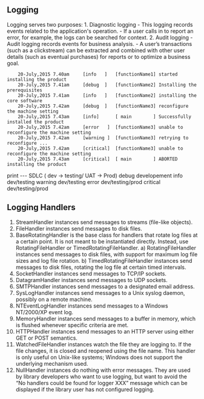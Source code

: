 ## Logging

Logging serves two purposes: 1. Diagnostic logging - This logging records events related to the application's operation. - If a user calls in to report an error, for example, the logs can be searched for context. 2. Audit logging - Audit logging records events for business analysis. - A user’s transactions (such as a clickstream) can be extracted and combined with other user
details (such as eventual purchases) for reports or to optimize a business goal.

```log
    20-July,2015 7.40am     [info	] 	[functionName1] started installing the product
    20-July,2015 7.41am     [debug	]	[functionName2] Installing the prerequisites
    20-July,2015 7.41am     [info	]	[functionName2]	installing the core software
    20-July,2015 7.42am     [debug	]	[functionName3]	reconfigure the machine setting
    20-July,2015 7.43am     [info]		[ main  	  ]	Successfully installed the product
    20-July,2015 7.42am     [error   ]	[functionName3]	unable to reconfigure the machine setting
    20-July,2015 7.42am     [warning ]	[functionName3]	retrying to reconfigure ...
    20-July,2015 7.42am     [critical]	[functionName3]	unable to reconfigure the machine setting
    20-July,2015 7.43am     [critical]  [ main        ]	ABORTED installing the product
```

print ---
SDLC ( dev -> testing/ UAT -> Prod)
debug developement
info dev/testing
warning dev/testing
error dev/testing/prod
critical dev/testing/prod

## Logging Handlers

1. StreamHandler instances send messages to streams (file-like objects).
2. FileHandler instances send messages to disk files.
3. BaseRotatingHandler is the base class for handlers that rotate log files at a certain point.
   It is not meant to be instantiated directly.
   Instead, use RotatingFileHandler or TimedRotatingFileHandler.
   a) RotatingFileHandler instances send messages to disk files, with support for maximum log file sizes and log file rotation.
   b) TimedRotatingFileHandler instances send messages to disk files, rotating the log file at certain timed intervals.
4. SocketHandler instances send messages to TCP/IP sockets.
5. DatagramHandler instances send messages to UDP sockets.
6. SMTPHandler instances send messages to a designated email address.
7. SysLogHandler instances send messages to a Unix syslog daemon, possibly on a remote machine.
8. NTEventLogHandler instances send messages to a Windows NT/2000/XP event log.
9. MemoryHandler instances send messages to a buffer in memory, which is flushed whenever specific criteria are met.
10. HTTPHandler instances send messages to an HTTP server using either GET or POST semantics.
11. WatchedFileHandler instances watch the file they are logging to.
    If the file changes, it is closed and reopened using the file name.
    This handler is only useful on Unix-like systems; Windows does not support the underlying mechanism used.
12. NullHandler instances do nothing with error messages.
    They are used by library developers who want to use logging, but want to avoid the “No handlers could be found for logger XXX” message which can be displayed if the library user has not configured logging.
